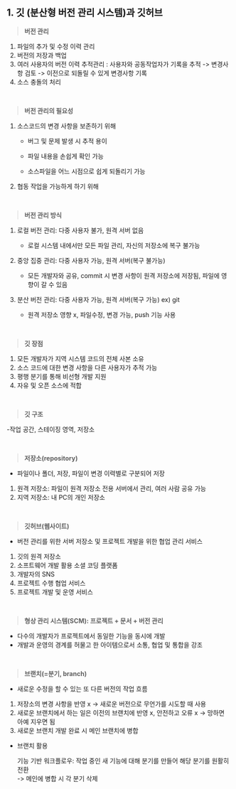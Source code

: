 ## 1. 깃 (분산형 버전 관리 시스템)과 깃허브

>**버전 관리**
1. 파일의 추가 및 수정 이력 관리
2. 버전의 저장과 백업
3. 여러 사용자의 버전 이력 추적관리 : 사용자와 공동작업자가 기록을 추적 -> 변경사항 검토 -> 이전으로 되돌릴 수 있게 변경사항 기록
4. 소스 충돌의 처리
<br>

>**버전 관리의 필요성**
1. 소스코드의 변경 사항을 보존하기 위해 
     
     + 버그 및 문제 발생 시 추적 용이
     
     + 파일 내용을 손쉽게 확인 가능
     
     + 소스파일을 어느 시점으로 쉽게 되돌리기 가능
     
2. 협동 작업을 가능하게 하기 위해
<br>

>**버전 관리 방식**
1. 로컬 버전 관리:  다중 사용자 불가, 원격 서버 없음  
  
     - 로컬 시스템 내에서만 모든 파일 관리, 자신의 저장소에 복구 불가능
     
     
2. 중앙 집중 관리:  다중 사용자 가능, 원격 서버(복구 불가능)  

     - 모든 개발자와 공유, commit 시 변경 사항이 원격 저장소에 저장됨, 파일에 영향이 갈 수 있음

3. 분산 버전 관리:  다중 사용자 가능, 원격 서버(복구 가능) ex) git  

     - 원격 저장소 영향 x, 파일수정, 변경 가능, push 기능 사용

<br>

>**깃 장점**
1. 모든 개발자가 지역 시스템 코드의 전체 사본 소유
2. 소스 코드에 대한 변경 사항을 다른 사용자가 추적 가능
3. 평행 분기를 통해 비선형 개발 지원
4. 자유 및 오픈 소스에 적합

<br>

>**깃 구조**

  -작업 공간, 스테이징 영역, 저장소 

<br>

>**저장소(repository)**

- 파일이나 폴더, 저장, 파일이 변경 이력별로 구분되어 저장

1. 원격 저장소: 파일이 원격 저장소 전용 서버에서 관리, 여러 사람 공유 가능
2. 지역 저장소: 내 PC의 개인 저장소 

<br>

>**깃허브(웹사이트)**

- 버전 관리를 위한 서버 저장소 및 프로젝트 개발을 위한 협업 관리 서비스

1. 깃의 원격 저장소
2. 소프트웨어 개발 활용 소셜 코딩 플랫폼
3. 개발자의 SNS     
4. 프로젝트 수행 협업 서비스     
5. 프로젝트 개발 및 운영 서비스
<br>

>**형상 관리 시스템(SCM): 프로젝트 + 문서 + 버전 관리**

- 다수의 개발자가 프로젝트에서 동일한 기능을 동시에 개발 
- 개발과 운영의 경계를 허물고 한 아이템으로서 소통, 협업 및 통합을 강조
<br>

>**브랜치(=분기, branch)**

- 새로운 수정을 할 수 있는 또 다른 버전의 작업 흐름
1. 저장소의 변경 사항을 반영 x -> 새로운 버전으로 무언가를 시도할 때 사용
2. 새로운 브랜치에서 하는 일은 이전의 브랜치에 반영 x, 안전하고 오류 x -> 망하면 아예 지우면 됨
3. 새로운 브랜치 개발 완료 시 메인 브랜치에 병합

- 브랜치 활용

  기능 기반 워크플로우: 작업 중인 새 기능에 대해 분기를 만들어 해당 분기를 원활히 전환<br> 
  -> 메인에 병합 시 각 분기 삭제 
